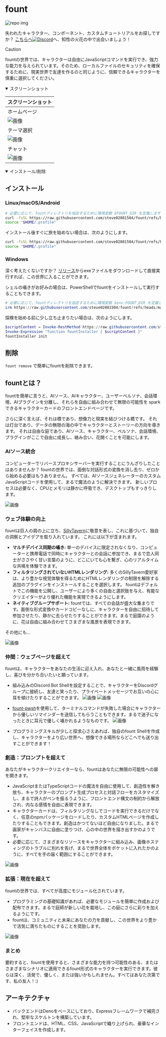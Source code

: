 # fount

![repo img](https://repository-images.githubusercontent.com/862251163/3b57d9ea-ab18-4b70-b11d-f74c764016aa)

失われたキャラクター、コンポーネント、カスタムチュートリアルをお探しですか？
[こちらへ![Discord](https://img.shields.io/discord/1288934771153440768)](https://discord.gg/GtR9Quzq2v)へ、知性の火花の中で出会いましょう！

> [!CAUTION]
>
> fountの世界では、キャラクターは自由にJavaScriptコマンドを実行でき、強力な能力を与えられています。そのため、ローカルファイルのセキュリティを確保するために、現実世界で友達を作るのと同じように、信頼できるキャラクターを慎重に選択してください。

<details open>
<summary>スクリーンショット</summary>

|スクリーンショット|
|----|
|ホームページ|
|![画像](https://github.com/user-attachments/assets/c1954a7a-6c73-4fb0-bd12-f790a038bd0e)|
|テーマ選択|
|![画像](https://github.com/user-attachments/assets/94bd4cbb-8c66-4bc6-83eb-14c925a37074)|
|チャット|
|![画像](https://github.com/user-attachments/assets/eea1cc7c-d258-4a2d-b16f-12815a88811d)|

</details>

<details open>
<summary>インストール/削除</summary>

## インストール

### Linux/macOS/Android

```bash
# 必要に応じて、fountディレクトリを指定するために環境変数 $FOUNT_DIR を定義します
curl -fsSL https://raw.githubusercontent.com/steve02081504/fount/refs/heads/master/src/runner/main.sh | bash
source "$HOME/.profile"
```

インストール後すぐに旅を始めない場合は、次のようにします。

```bash
curl -fsSL https://raw.githubusercontent.com/steve02081504/fount/refs/heads/master/src/runner/main.sh | bash -s init
source "$HOME/.profile"
```

### Windows

深く考えたくないですか？ [リリース](https://github.com/steve02081504/fount/releases)からexeファイルをダウンロードして直接実行すれば、この世界に入ることができます。

シェルの囁きがお好みの場合は、PowerShellでfountをインストールして実行することもできます。

```powershell
# 必要に応じて、fountディレクトリを指定するために環境変数 $env:FOUNT_DIR を定義します
irm https://raw.githubusercontent.com/steve02081504/fount/refs/heads/master/src/runner/main.ps1 | iex
```

探検を始める前に少し立ち止まりたい場合は、次のようにします。

```powershell
$scriptContent = Invoke-RestMethod https://raw.githubusercontent.com/steve02081504/fount/refs/heads/master/src/runner/main.ps1
Invoke-Expression "function fountInstaller { $scriptContent }"
fountInstaller init
```

## 削除

`fount remove` で簡単にfountを削除できます。

</details>

## fountとは？

fountを簡単に言うと、AIソース、AIキャラクター、ユーザーペルソナ、会話環境、AIプラグインを分離し、それらを自由に組み合わせて無限の可能性を spark できるキャラクターカードのフロントエンドページです。

さらに深く言えば、それは橋であり、想像力と現実を結びつける橋です。
それは灯台であり、データの無限の海の中でキャラクターとストーリーの方向を導きます。
それは自由な庭であり、AIソース、キャラクター、ペルソナ、会話環境、プラグインがここで自由に成長し、絡み合い、花開くことを可能にします。

### AIソース統合

コンピューターでリバースプロキシサーバーを実行することにうんざりしたことはありませんか？
fountの世界では、面倒な対話形式の変換を消し去り、ゼロから始める必要はもうありません。
すべては、AIソースジェネレーターのカスタムJavaScriptコードを使用して、まるで魔法のように解決できます。
新しいプロセスは必要なく、CPUとメモリは静かに呼吸でき、デスクトップもすっきりします。

![画像](https://github.com/user-attachments/assets/f283d1de-c531-4b7a-bf43-3cbe0c48b7b9)

### ウェブ体験の向上

fountは巨人の肩の上に立ち、[SillyTavern](https://github.com/SillyTavern/SillyTavern)に敬意を表し、これに基づいて、独自の洞察とアイデアを取り入れています。
これには以下が含まれます。

- **マルチデバイス同期の囁き:** 単一のデバイスに限定されなくなり、コンピューターと携帯電話で同時にキャラクターとの会話に参加でき、まるで恋人同士がささやく甘い言葉のように、どこにいても心を繋ぎ、心のリアルタイムな共鳴を体験できます。
- **フィルタリングされていないHTMLレンダリング:** 多くのSillyTavern愛好家は、より豊かな視覚体験を得るためにHTMLレンダリングの制限を解除する追加のプラグインをインストールすることを選択します。 fountはデフォルトでこの機能を公開し、ユーザーにより多くの自由と選択肢を与え、有能なクリエイターがより優れた機能を実現できるようにします。
- **ネイティブグループサポート:** fountでは、すべての会話が盛大な集まりです。面倒な形式変換やカードコピーなしに、キャラクターを自由に招待して参加させたり、静かに去らせたりすることができます。まるで庭園のように、花は自由に組み合わせてさまざまな風景を表現できます。

その他にも...

![画像](https://github.com/user-attachments/assets/bd1600dc-4612-458b-95ba-c7b019a26390)

### 仲間：ウェブページを超えて

fountは、キャラクターをあなたの生活に迎え入れ、あなたと一緒に風雨を経験し、喜びを分かち合いたいと願っています。

- 組み込みのDiscord Bot Shellを設定することで、キャラクターをDiscordグループに接続し、友達と笑ったり、プライベートメッセージでお互いの心に耳を傾けたりすることができます。
    ![画像](https://github.com/user-attachments/assets/299255c9-eed3-4deb-b433-41b80930cbdb)
    ![画像](https://github.com/user-attachments/assets/c9841eba-c010-42a3-afe0-336543ec39a0)

- [fount-pwsh](https://github.com/steve02081504/fount-pwsh)を使用して、ターミナルコマンドが失敗した場合にキャラクターから優しいリマインダーを送信してもらうこともできます。まるで迷子になったときに耳元で優しく囁かれるようなものです。
    ![画像](https://github.com/user-attachments/assets/93afee48-93d4-42c7-a5e0-b7f5c93bdee9)

- プログラミングスキルが少しと探求心さえあれば、独自のfount Shellを作成し、キャラクターをより広い世界へ、想像できる場所ならどこへでも送り出すことができます！

### 創造：プロンプトを超えて

あなたがキャラクタークリエイターなら、fountはあなたに無限の可能性への扉を開きます。

- JavaScriptまたはTypeScriptコードの魔法を自由に使用して、創造性を解き放ち、キャラクターのプロンプト生成プロセスと対話フローをカスタマイズし、まるで詩人がペンを振るうように、フロントエンド構文の制約から解放され、内なる感情を自由に表現できます。
- キャラクターカードは、フィルタリングなしでコードを実行できるだけでなく、任意のnpmパッケージをロードしたり、カスタムHTMLページを作成したりすることもできます。創造はかつてないほど自由になりました。まるで画家がキャンバスに自由に塗りつけ、心の中の世界を描き出すかのようです。
- 必要に応じて、さまざまなリソースをキャラクターに組み込み、画像ホスティングのトラブルに別れを告げ、まるで世界全体をポケットに入れたかのように、すべてを手の届く範囲にすることができます。

![画像](https://github.com/user-attachments/assets/9740cd43-06fd-46c0-a114-e4bd99f13045)

### 拡張：現在を超えて

fountの世界では、すべてが高度にモジュール化されています。

- プログラミングの基礎知識があれば、必要なモジュールを簡単に作成および配布できます。まるで庭師が新しい花を栽培し、この庭にさらに彩りを加えるようにです。
- fountは、コミュニティと未来にあなたの力を貢献し、この世界をより豊かで活気に満ちたものにすることを奨励します。

![画像](https://github.com/user-attachments/assets/8487a04a-7040-4844-81a6-705687856757)

### まとめ

要約すると、fountを使用すると、さまざまな能力を持つ可能性のある、またはさまざまなシナリオに適用できるfount形式のキャラクターを実行できます。彼らは深く、活発で、優しく、または強いかもしれません。すべてはあなた次第です、私の友人！:)

## アーキテクチャ

- バックエンドはDenoをベースにしており、Expressフレームワークで補完され、堅牢なスケルトンを構築しています。
- フロントエンドは、HTML、CSS、JavaScriptで織り上げられ、豪華なインターフェイスを作成します。
